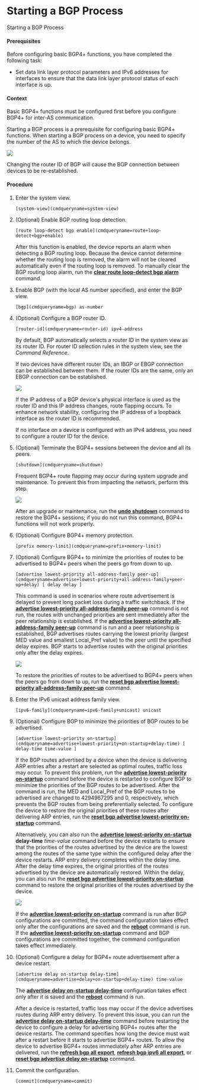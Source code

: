 Starting a BGP Process
======================

Starting a BGP Process

#### Prerequisites

Before configuring basic BGP4+ functions, you have completed the following task:

* Set data link layer protocol parameters and IPv6 addresses for interfaces to ensure that the data link layer protocol status of each interface is up.

#### Context

Basic BGP4+ functions must be configured first before you configure BGP4+ for inter-AS communication.

Starting a BGP process is a prerequisite for configuring basic BGP4+ functions. When starting a BGP process on a device, you need to specify the number of the AS to which the device belongs.

![](public_sys-resources/notice_3.0-en-us.png) 

Changing the router ID of BGP will cause the BGP connection between devices to be re-established.



#### Procedure

1. Enter the system view.
   
   
   ```
   [system-view](cmdqueryname=system-view)
   ```
2. (Optional) Enable BGP routing loop detection.
   
   
   ```
   [route loop-detect bgp enable](cmdqueryname=route+loop-detect+bgp+enable)
   ```
   
   After this function is enabled, the device reports an alarm when detecting a BGP routing loop. Because the device cannot determine whether the routing loop is removed, the alarm will not be cleared automatically even if the routing loop is removed. To manually clear the BGP routing loop alarm, run the [**clear route loop-detect bgp alarm**](cmdqueryname=clear+route+loop-detect+bgp+alarm) command.
3. Enable BGP (with the local AS number specified), and enter the BGP view.
   
   
   ```
   [bgp](cmdqueryname=bgp) as-number
   ```
4. (Optional) Configure a BGP router ID.
   
   
   ```
   [router-id](cmdqueryname=router-id) ipv4-address
   ```
   
   By default, BGP automatically selects a router ID in the system view as its router ID. For router ID selection rules in the system view, see the *Command Reference*.
   
   If two devices have different router IDs, an IBGP or EBGP connection can be established between them. If the router IDs are the same, only an EBGP connection can be established.
   
   ![](public_sys-resources/note_3.0-en-us.png) 
   
   If the IP address of a BGP device's physical interface is used as the router ID and this IP address changes, route flapping occurs. To enhance network stability, configuring the IP address of a loopback interface as the router ID is recommended.
   
   If no interface on a device is configured with an IPv4 address, you need to configure a router ID for the device.
5. (Optional) Terminate the BGP4+ sessions between the device and all its peers.
   
   
   ```
   [shutdown](cmdqueryname=shutdown)
   ```
   
   Frequent BGP4+ route flapping may occur during system upgrade and maintenance. To prevent this from impacting the network, perform this step.
   
   ![](public_sys-resources/notice_3.0-en-us.png) 
   
   After an upgrade or maintenance, run the [**undo shutdown**](cmdqueryname=undo+shutdown) command to restore the BGP4+ sessions; if you do not run this command, BGP4+ functions will not work properly.
6. (Optional) Configure BGP4+ memory protection.
   
   
   ```
   [prefix memory-limit](cmdqueryname=prefix+memory-limit)
   ```
7. (Optional) Configure BGP4+ to minimize the priorities of routes to be advertised to BGP4+ peers when the peers go from down to up.
   
   
   ```
   [advertise lowest-priority all-address-family peer-up](cmdqueryname=advertise+lowest-priority+all-address-family+peer-up+delay) [ delay delay ]
   ```
   
   This command is used in scenarios where route advertisement is delayed to prevent long packet loss during a traffic switchback. If the [**advertise lowest-priority all-address-family peer-up**](cmdqueryname=advertise+lowest-priority+all-address-family+peer-up) command is not run, the routes with unchanged priorities are sent immediately after the peer relationship is established. If the [**advertise lowest-priority all-address-family peer-up**](cmdqueryname=advertise+lowest-priority+all-address-family+peer-up) command is run and a peer relationship is established, BGP advertises routes carrying the lowest priority (largest MED value and smallest Local\_Pref value) to the peer until the specified delay expires. BGP starts to advertise routes with the original priorities only after the delay expires.
   
   ![](public_sys-resources/note_3.0-en-us.png) 
   
   To restore the priorities of routes to be advertised to BGP4+ peers when the peers go from down to up, run the [**reset bgp advertise lowest-priority all-address-family peer-up**](cmdqueryname=reset+bgp+advertise+lowest-priority+all-address-family+peer-up) command.
8. Enter the IPv6 unicast address family view.
   
   
   ```
   [ipv6-family](cmdqueryname=ipv6-family+unicast) unicast
   ```
9. (Optional) Configure BGP to minimize the priorities of BGP routes to be advertised.
   
   
   ```
   [advertise lowest-priority on-startup](cmdqueryname=advertise+lowest-priority+on-startup+delay-time) [ delay-time time-value ]
   ```
   
   If the BGP routes advertised by a device when the device is delivering ARP entries after a restart are selected as optimal routes, traffic loss may occur. To prevent this problem, run the [**advertise lowest-priority on-startup**](cmdqueryname=advertise+lowest-priority+on-startup) command before the device is restarted to configure BGP to minimize the priorities of the BGP routes to be advertised. After the command is run, the MED and Local\_Pref of the BGP routes to be advertised are changed to 4294967295 and 0, respectively, which prevents the BGP routes from being preferentially selected. To configure the device to restore the original priorities of these routes after delivering ARP entries, run the [**reset bgp advertise lowest-priority on-startup**](cmdqueryname=reset+bgp+advertise+lowest-priority+on-startup) command.
   
   Alternatively, you can also run the [**advertise lowest-priority on-startup**](cmdqueryname=advertise+lowest-priority+on-startup+delay-time) **delay-time** *time-value* command before the device restarts to ensure that the priorities of the routes advertised by the device are the lowest among the routes of the same type within the configured delay after the device restarts. ARP entry delivery completes within the delay time. After the delay time expires, the original priorities of the routes advertised by the device are automatically restored. Within the delay, you can also run the [**reset bgp advertise lowest-priority on-startup**](cmdqueryname=reset+bgp+advertise+lowest-priority+on-startup) command to restore the original priorities of the routes advertised by the device.
   
   ![](public_sys-resources/note_3.0-en-us.png) 
   
   If the [**advertise lowest-priority on-startup**](cmdqueryname=advertise+lowest-priority+on-startup) command is run after BGP configurations are committed, the command configuration takes effect only after the configurations are saved and the [**reboot**](cmdqueryname=reboot) command is run. If the [**advertise lowest-priority on-startup**](cmdqueryname=advertise+lowest-priority+on-startup) command and BGP configurations are committed together, the command configuration takes effect immediately.
10. (Optional) Configure a delay for BGP4+ route advertisement after a device restart.
    
    
    ```
    [advertise delay on-startup delay-time](cmdqueryname=advertise+delay+on-startup+delay-time) time-value
    ```
    
    The [**advertise delay on-startup delay-time**](cmdqueryname=advertise+delay+on-startup+delay-time) configuration takes effect only after it is saved and the [**reboot**](cmdqueryname=reboot) command is run.
    
    After a device is restarted, traffic loss may occur if the device advertises routes during ARP entry delivery. To prevent this issue, you can run the [**advertise delay on-startup delay-time**](cmdqueryname=advertise+delay+on-startup+delay-time) command before restarting the device to configure a delay for advertising BGP4+ routes after the device restarts. The command specifies how long the device must wait after a restart before it starts to advertise BGP4+ routes. To allow the device to advertise BGP4+ routes immediately after ARP entries are delivered, run the [**refresh bgp all export**](cmdqueryname=refresh+bgp+all+export), [**refresh bgp ipv6 all export**](cmdqueryname=refresh+bgp+ipv6+all+export), or [**reset bgp advertise delay on-startup**](cmdqueryname=reset+bgp+advertise+delay+on-startup) command.
11. Commit the configuration.
    
    
    ```
    [commit](cmdqueryname=commit)
    ```